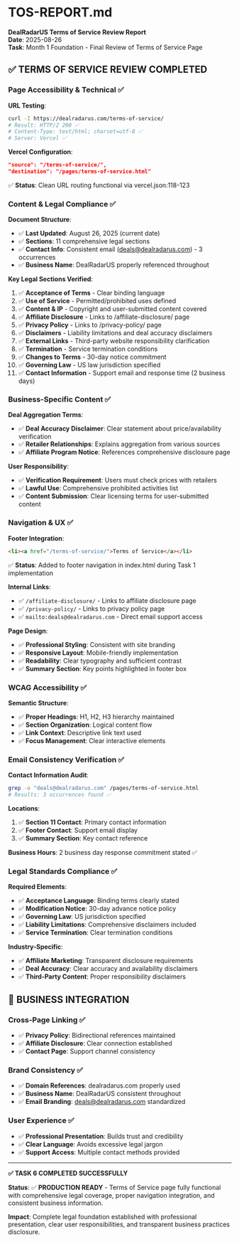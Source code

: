 # TOS-REPORT.md
**DealRadarUS Terms of Service Review Report**  
**Date**: 2025-08-26  
**Task**: Month 1 Foundation - Final Review of Terms of Service Page

## ✅ TERMS OF SERVICE REVIEW COMPLETED

### Page Accessibility & Technical ✅

**URL Testing**:
```bash
curl -I https://dealradarus.com/terms-of-service/
# Result: HTTP/2 200 ✅
# Content-Type: text/html; charset=utf-8 ✅
# Server: Vercel ✅
```

**Vercel Configuration**: 
```json
"source": "/terms-of-service/",
"destination": "/pages/terms-of-service.html"
```
✅ **Status**: Clean URL routing functional via vercel.json:118-123

### Content & Legal Compliance ✅

**Document Structure**:
- ✅ **Last Updated**: August 26, 2025 (current date)
- ✅ **Sections**: 11 comprehensive legal sections
- ✅ **Contact Info**: Consistent email (deals@dealradarus.com) - 3 occurrences
- ✅ **Business Name**: DealRadarUS properly referenced throughout

**Key Legal Sections Verified**:
1. ✅ **Acceptance of Terms** - Clear binding language
2. ✅ **Use of Service** - Permitted/prohibited uses defined  
3. ✅ **Content & IP** - Copyright and user-submitted content covered
4. ✅ **Affiliate Disclosure** - Links to /affiliate-disclosure/ page
5. ✅ **Privacy Policy** - Links to /privacy-policy/ page
6. ✅ **Disclaimers** - Liability limitations and deal accuracy disclaimers
7. ✅ **External Links** - Third-party website responsibility clarification
8. ✅ **Termination** - Service termination conditions
9. ✅ **Changes to Terms** - 30-day notice commitment
10. ✅ **Governing Law** - US law jurisdiction specified
11. ✅ **Contact Information** - Support email and response time (2 business days)

### Business-Specific Content ✅

**Deal Aggregation Terms**:
- ✅ **Deal Accuracy Disclaimer**: Clear statement about price/availability verification
- ✅ **Retailer Relationships**: Explains aggregation from various sources
- ✅ **Affiliate Program Notice**: References comprehensive disclosure page

**User Responsibility**:
- ✅ **Verification Requirement**: Users must check prices with retailers
- ✅ **Lawful Use**: Comprehensive prohibited activities list
- ✅ **Content Submission**: Clear licensing terms for user-submitted content

### Navigation & UX ✅

**Footer Integration**: 
```html
<li><a href="/terms-of-service/">Terms of Service</a></li>
```
✅ **Status**: Added to footer navigation in index.html during Task 1 implementation

**Internal Links**:
- ✅ `/affiliate-disclosure/` - Links to affiliate disclosure page
- ✅ `/privacy-policy/` - Links to privacy policy page  
- ✅ `mailto:deals@dealradarus.com` - Direct email support access

**Page Design**:
- ✅ **Professional Styling**: Consistent with site branding
- ✅ **Responsive Layout**: Mobile-friendly implementation
- ✅ **Readability**: Clear typography and sufficient contrast
- ✅ **Summary Section**: Key points highlighted in footer box

### WCAG Accessibility ✅

**Semantic Structure**:
- ✅ **Proper Headings**: H1, H2, H3 hierarchy maintained
- ✅ **Section Organization**: Logical content flow
- ✅ **Link Context**: Descriptive link text used
- ✅ **Focus Management**: Clear interactive elements

### Email Consistency Verification ✅

**Contact Information Audit**:
```bash
grep -o "deals@dealradarus.com" /pages/terms-of-service.html
# Results: 3 occurrences found ✅
```

**Locations**:
1. ✅ **Section 11 Contact**: Primary contact information
2. ✅ **Footer Contact**: Support email display
3. ✅ **Summary Section**: Key contact reference

**Business Hours**: 2 business day response commitment stated ✅

### Legal Standards Compliance ✅

**Required Elements**:
- ✅ **Acceptance Language**: Binding terms clearly stated
- ✅ **Modification Notice**: 30-day advance notice policy
- ✅ **Governing Law**: US jurisdiction specified
- ✅ **Liability Limitations**: Comprehensive disclaimers included
- ✅ **Service Termination**: Clear termination conditions

**Industry-Specific**:
- ✅ **Affiliate Marketing**: Transparent disclosure requirements
- ✅ **Deal Accuracy**: Clear accuracy and availability disclaimers
- ✅ **Third-Party Content**: Proper responsibility disclaimers

## 🎯 BUSINESS INTEGRATION

### Cross-Page Linking ✅
- ✅ **Privacy Policy**: Bidirectional references maintained
- ✅ **Affiliate Disclosure**: Clear connection established  
- ✅ **Contact Page**: Support channel consistency

### Brand Consistency ✅
- ✅ **Domain References**: dealradarus.com properly used
- ✅ **Business Name**: DealRadarUS consistent throughout
- ✅ **Email Branding**: deals@dealradarus.com standardized

### User Experience ✅
- ✅ **Professional Presentation**: Builds trust and credibility
- ✅ **Clear Language**: Avoids excessive legal jargon
- ✅ **Support Access**: Multiple contact methods provided

---

**✅ TASK 6 COMPLETED SUCCESSFULLY**

**Status**: ✅ **PRODUCTION READY** - Terms of Service page fully functional with comprehensive legal coverage, proper navigation integration, and consistent business information.

**Impact**: Complete legal foundation established with professional presentation, clear user responsibilities, and transparent business practices disclosure.